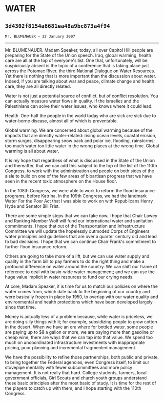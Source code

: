 # WATER
## `3d4302f8154a6681ea48a9bc873a4f94`
`Mr. BLUMENAUER — 22 January 2007`

---


Mr. BLUMENAUER. Madam Speaker, today, all over Capitol Hill people 
are preparing for the State of the Union speech. Iraq, global warming, 
health care are all at the top of everyone's list. One that, 
unfortunately, will be suspiciously absent is the topic of a conference 
that is taking place just across the Potomac River, the third National 
Dialogue on Water Resources. Yet there is nothing that is more 
important than the discussion about water. Indeed, if you are talking 
about war and peace, climate change and health care, they are all 
directly related.

Water is not just a potential source of conflict, but of conflict 
resolution. You can actually measure water flows in quality. If the 
Israelies and the Palestinians can solve their water issues, who knows 
where it could lead.

Health. One-half the people in the world today who are sick are sick 
due to water-borne disease, almost all of which is preventable.

Global warming. We are concerned about global warming because of the 
impacts that are directly water-related: rising ocean levels, coastal 
erosion, storm surges, disappearing snow pack and polar ice, flooding, 
rainstorms; too much water too little water in the wrong places at the 
wrong time. Global warming is all about water.

It is my hope that regardless of what is discussed in the State of 
the Union and thereafter, that we can add this subject to the top of 
the list of the 110th Congress, to work with the administration and 
people on both sides of the aisle to build on one of the few areas of 
bipartisan progress that we have seen in the recent toxic atmosphere on 
the House floor.

In the 108th Congress, we were able to work to reform the flood 
insurance programs, before Katrina. In the 109th Congress, we had the 
landmark Water For the Poor Act that I was able to work on with 
Republicans Henry Hyde and Senator Bill Frist.

There are some simple steps that we can take now. I hope that Chair 
Lowey and Ranking Member Wolf will fund our international water and 
sanitation commitments. I hope that out of the Transportation and 
Infrastructure Committee we will update the hopelessly outmoded Corps 
of Engineers water principles and guidelines that are over a quarter 
century old and lead to bad decisions. I hope that we can continue 
Chair Frank's commitment to further flood insurance reform.

Others are going to take more of a lift, but we can use water supply 
and quality in the farm bill to pay farmers to do the right thing and 
make a profound difference on water around the country. We can shift 
our frame of reference to deal with basin-wide water management; and we 
can use the huge value implicit in water resources to fund our crying 
needs.

At core, Madam Speaker, it is time for us to match our policies on 
where the water comes from, which date back to the beginning of our 
country and were basically frozen in place by 1950, to overlap with our 
water quality and environmental and health protections which have been 
developed largely since that time.

Money is actually less of a problem because, while water is 
priceless, we are doing silly things with it; for example, subsidizing 
people to grow cotton in the desert. When we have an era where for 
bottled water, some people are paying up to $8 a gallon or more, we are 
paying more than gasoline or cheap wine, there are ways that we can tap 
into that value. We spend too much on uncoordinated infrastructure 
investments with inappropriate pricing, poor planning and incremental 
fragmented management.

We have the possibility to refine those partnerships, both public and 
private, to bring together the Federal agencies, even Congress itself, 
to limit our stovepipe mentality with fewer subcommittees and more 
policy management. It is not really that hard. College students, 
farmers, local government officials, Girl Scouts and church youth 
groups understand these basic principles after the most basic of study. 
It is time for the rest of the players to catch up with them, and I 
hope starting with the 110th Congress.
